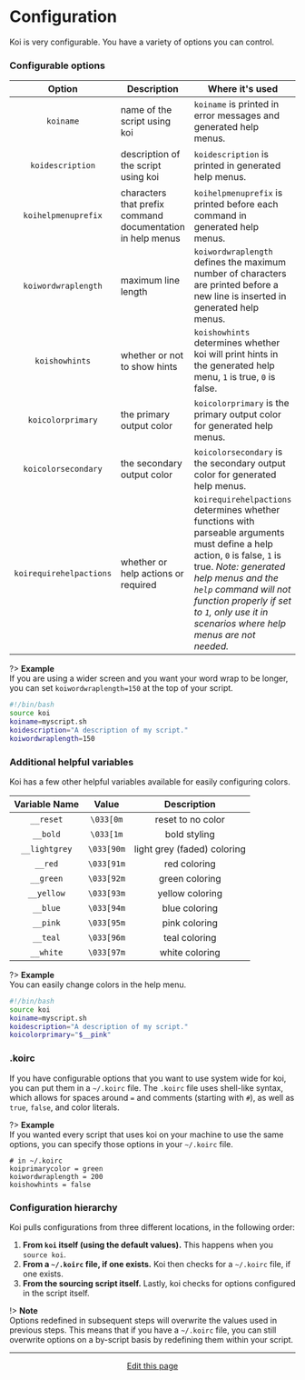 # Configuration
Koi is very configurable. You have a variety of options you can control.

### Configurable options
| Option | Description | Where it's used | Example | Default |
|:------:|-------------|-----------------|:-------:|:-------:|
| `koiname` | name of the script using koi | `koiname` is printed in error messages and generated help menus. | `'myscript.sh'` | `'koi'` |
| `koidescription` | description of the script using koi | `koidescription` is printed in generated help menus. | `'A brief piece of text about my script.'` | `'Bashful argument parsing'` |
| `koihelpmenuprefix` | characters that prefix command documentation in help menus | `koihelpmenuprefix` is printed before each command in generated help menus. | `>>` or `$` | `''` |
| `koiwordwraplength` | maximum line length | `koiwordwraplength` defines the maximum number of characters are printed before a new line is inserted in generated help menus. | 80 | `100` |
| `koishowhints` | whether or not to show hints | `koishowhints` determines whether koi will print hints in the generated help menu, `1` is true, `0` is false. | `0` | `1` |
| `koicolorprimary` | the primary output color | `koicolorprimary` is the primary output color for generated help menus. | `$__blue` | `$__teal` |
| `koicolorsecondary` | the secondary output color | `koicolorsecondary` is the secondary output color for generated help menus. | `$__red` | `$__yellow` |
| `koirequirehelpactions` | whether or help actions or required | `koirequirehelpactions` determines whether functions with parseable arguments must define a help action, `0` is false, `1` is true. _Note: generated help menus and the `help` command will not function properly if set to `1`, only use it in scenarios where help menus are not needed._ | `0` | `1` |

?> **Example**<br>If you are using a wider screen and you want your word wrap to be longer, you can set `koiwordwraplength=150` at the top of your script.
```bash
#!/bin/bash
source koi
koiname=myscript.sh
koidescription="A description of my script."
koiwordwraplength=150
```

### Additional helpful variables
Koi has a few other helpful variables available for easily configuring colors.

| Variable Name | Value | Description |
|:-------------:|:-----:|:-----------:|
| `__reset` | `\033[0m` | reset to no color |
| `__bold` | `\033[1m` | bold styling |
| `__lightgrey` | `\033[90m` | light grey (faded) coloring |
| `__red` | `\033[91m` | red coloring |
| `__green` | `\033[92m` | green coloring |
| `__yellow` | `\033[93m` | yellow coloring |
| `__blue` | `\033[94m` | blue coloring |
| `__pink` | `\033[95m` | pink coloring |
| `__teal` | `\033[96m` | teal coloring |
| `__white` | `\033[97m` | white coloring |

?> **Example**<br>You can easily change colors in the help menu.
```bash
#!/bin/bash
source koi
koiname=myscript.sh
koidescription="A description of my script."
koicolorprimary="$__pink"
```

### .koirc
If you have configurable options that you want to use system wide for koi, you can put them in a `~/.koirc` file. The `.koirc` file uses shell-like syntax, which allows for spaces around `=` and comments (starting with `#`), as well as `true`, `false`, and color literals.

?> **Example**<br>If you wanted every script that uses koi on your machine to use the same options, you can specify those options in your `~/.koirc` file.
```
# in ~/.koirc
koiprimarycolor = green
koiwordwraplength = 200
koishowhints = false
```

### Configuration hierarchy
Koi pulls configurations from three different locations, in the following order:
1. **From `koi` itself (using the default values).** This happens when you `source koi`.
2. **From a `~/.koirc` file, if one exists.** Koi then checks for a `~/.koirc` file, if one exists.
3. **From the sourcing script itself.** Lastly, koi checks for options configured in the script itself.

!> **Note**<br>Options redefined in subsequent steps will overwrite the values used in previous steps. This means that if you have a `~/.koirc` file, you can still overwrite options on a by-script basis by redefining them within your script.

<hr>
<div style="text-align:center">
	<a class="edit-link" href="https://github.com/wcarhart/docs/blob/master/docs/koi/configuration.md" target="_blank"><i class="fas fa-edit"></i> Edit this page</a>
</div>
